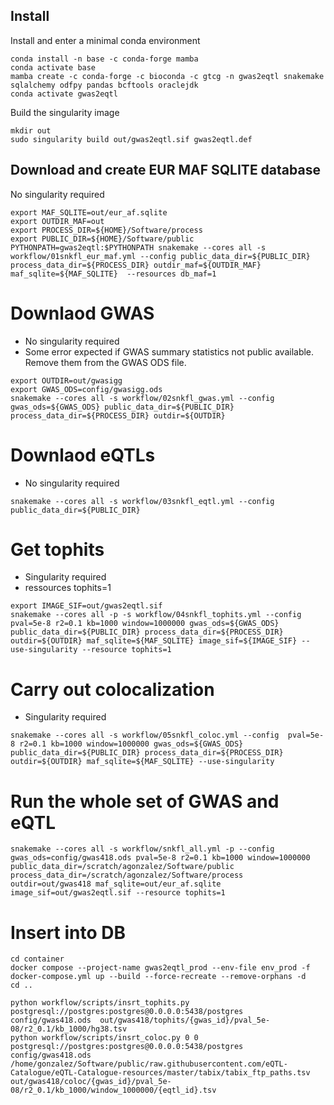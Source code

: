 ## Install

Install and enter a minimal conda environment

~~~
conda install -n base -c conda-forge mamba
conda activate base
mamba create -c conda-forge -c bioconda -c gtcg -n gwas2eqtl snakemake sqlalchemy odfpy pandas bcftools oraclejdk
conda activate gwas2eqtl
~~~

Build the singularity image

~~~
mkdir out
sudo singularity build out/gwas2eqtl.sif gwas2eqtl.def
~~~

## Download and create EUR MAF SQLITE database

No singularity required

~~~
export MAF_SQLITE=out/eur_af.sqlite
export OUTDIR_MAF=out
export PROCESS_DIR=${HOME}/Software/process
export PUBLIC_DIR=${HOME}/Software/public
PYTHONPATH=gwas2eqtl:$PYTHONPATH snakemake --cores all -s workflow/01snkfl_eur_maf.yml --config public_data_dir=${PUBLIC_DIR} process_data_dir=${PROCESS_DIR} outdir_maf=${OUTDIR_MAF} maf_sqlite=${MAF_SQLITE}  --resources db_maf=1
~~~

# Downlaod GWAS

- No singularity required
- Some error expected if GWAS summary statistics not public available. Remove them from the GWAS ODS file.

~~~
export OUTDIR=out/gwasigg
export GWAS_ODS=config/gwasigg.ods
snakemake --cores all -s workflow/02snkfl_gwas.yml --config gwas_ods=${GWAS_ODS} public_data_dir=${PUBLIC_DIR} process_data_dir=${PROCESS_DIR} outdir=${OUTDIR}
~~~

# Downlaod eQTLs

- No singularity required

~~~
snakemake --cores all -s workflow/03snkfl_eqtl.yml --config public_data_dir=${PUBLIC_DIR}
~~~

# Get tophits

- Singularity required
- ressources tophits=1

~~~
export IMAGE_SIF=out/gwas2eqtl.sif
snakemake --cores all -p -s workflow/04snkfl_tophits.yml --config pval=5e-8 r2=0.1 kb=1000 window=1000000 gwas_ods=${GWAS_ODS} public_data_dir=${PUBLIC_DIR} process_data_dir=${PROCESS_DIR} outdir=${OUTDIR} maf_sqlite=${MAF_SQLITE} image_sif=${IMAGE_SIF} --use-singularity --resource tophits=1
~~~

# Carry out colocalization

- Singularity required

~~~
snakemake --cores all -s workflow/05snkfl_coloc.yml --config  pval=5e-8 r2=0.1 kb=1000 window=1000000 gwas_ods=${GWAS_ODS} public_data_dir=${PUBLIC_DIR} process_data_dir=${PROCESS_DIR} outdir=${OUTDIR} maf_sqlite=${MAF_SQLITE} --use-singularity
~~~

# Run the whole set of GWAS and eQTL

~~~
snakemake --cores all -s workflow/snkfl_all.yml -p --config  gwas_ods=config/gwas418.ods pval=5e-8 r2=0.1 kb=1000 window=1000000 public_data_dir=/scratch/agonzalez/Software/public process_data_dir=/scratch/agonzalez/Software/process outdir=out/gwas418 maf_sqlite=out/eur_af.sqlite image_sif=out/gwas2eqtl.sif --resource tophits=1
~~~

# Insert into DB

~~~
cd container
docker compose --project-name gwas2eqtl_prod --env-file env_prod -f docker-compose.yml up --build --force-recreate --remove-orphans -d
cd ..
~~~

~~~
python workflow/scripts/insrt_tophits.py postgresql://postgres:postgres@0.0.0.0:5438/postgres config/gwas418.ods  out/gwas418/tophits/{gwas_id}/pval_5e-08/r2_0.1/kb_1000/hg38.tsv
python workflow/scripts/insrt_coloc.py 0 0 postgresql://postgres:postgres@0.0.0.0:5438/postgres config/gwas418.ods /home/gonzalez/Software/public/raw.githubusercontent.com/eQTL-Catalogue/eQTL-Catalogue-resources/master/tabix/tabix_ftp_paths.tsv out/gwas418/coloc/{gwas_id}/pval_5e-08/r2_0.1/kb_1000/window_1000000/{eqtl_id}.tsv
~~~
